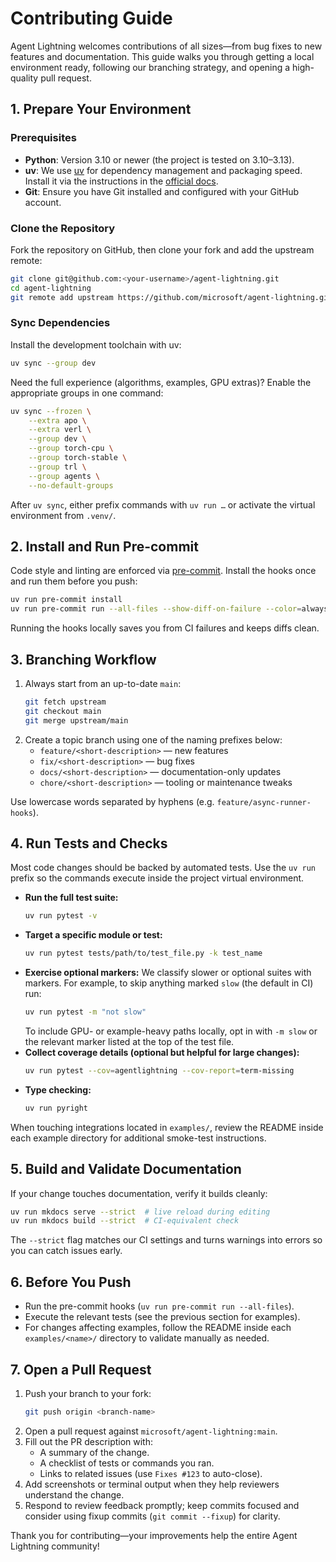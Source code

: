 # Contributing Guide

Agent Lightning welcomes contributions of all sizes—from bug fixes to new features and documentation.
This guide walks you through getting a local environment ready, following our branching strategy, and opening a high-quality pull request.

## 1. Prepare Your Environment

### Prerequisites

- **Python**: Version 3.10 or newer (the project is tested on 3.10–3.13).
- **uv**: We use [uv](https://docs.astral.sh/uv/) for dependency management and packaging speed. Install it via the instructions in the [official docs](https://docs.astral.sh/uv/getting-started/installation/).
- **Git**: Ensure you have Git installed and configured with your GitHub account.

### Clone the Repository

Fork the repository on GitHub, then clone your fork and add the upstream remote:

```bash
git clone git@github.com:<your-username>/agent-lightning.git
cd agent-lightning
git remote add upstream https://github.com/microsoft/agent-lightning.git
```

### Sync Dependencies

Install the development toolchain with uv:

```bash
uv sync --group dev
```

Need the full experience (algorithms, examples, GPU extras)? Enable the appropriate groups in one command:

```bash
uv sync --frozen \
    --extra apo \
    --extra verl \
    --group dev \
    --group torch-cpu \
    --group torch-stable \
    --group trl \
    --group agents \
    --no-default-groups
```

After `uv sync`, either prefix commands with `uv run …` or activate the virtual environment from `.venv/`.

## 2. Install and Run Pre-commit

Code style and linting are enforced via [pre-commit](https://pre-commit.com/). Install the hooks once and run them before you push:

```bash
uv run pre-commit install
uv run pre-commit run --all-files --show-diff-on-failure --color=always
```

Running the hooks locally saves you from CI failures and keeps diffs clean.

## 3. Branching Workflow

1. Always start from an up-to-date `main`:
   ```bash
   git fetch upstream
   git checkout main
   git merge upstream/main
   ```
2. Create a topic branch using one of the naming prefixes below:
   - `feature/<short-description>` — new features
   - `fix/<short-description>` — bug fixes
   - `docs/<short-description>` — documentation-only updates
   - `chore/<short-description>` — tooling or maintenance tweaks

Use lowercase words separated by hyphens (e.g. `feature/async-runner-hooks`).

## 4. Run Tests and Checks

Most code changes should be backed by automated tests. Use the `uv run` prefix so the commands execute inside the project virtual environment.

- **Run the full test suite:**
  ```bash
  uv run pytest -v
  ```
- **Target a specific module or test:**
  ```bash
  uv run pytest tests/path/to/test_file.py -k test_name
  ```
- **Exercise optional markers:** We classify slower or optional suites with markers. For example, to skip anything marked `slow`
  (the default in CI) run:
  ```bash
  uv run pytest -m "not slow"
  ```
  To include GPU- or example-heavy paths locally, opt in with `-m slow` or the relevant marker listed at the top of the test file.
- **Collect coverage details (optional but helpful for large changes):**
  ```bash
  uv run pytest --cov=agentlightning --cov-report=term-missing
  ```
- **Type checking:**
  ```bash
  uv run pyright
  ```

When touching integrations located in `examples/`, review the README inside each example directory for additional smoke-test instructions.

## 5. Build and Validate Documentation

If your change touches documentation, verify it builds cleanly:

```bash
uv run mkdocs serve --strict  # live reload during editing
uv run mkdocs build --strict  # CI-equivalent check
```

The `--strict` flag matches our CI settings and turns warnings into errors so you can catch issues early.

## 6. Before You Push

- Run the pre-commit hooks (`uv run pre-commit run --all-files`).
- Execute the relevant tests (see the previous section for examples).
- For changes affecting examples, follow the README inside each `examples/<name>/` directory to validate manually as needed.

## 7. Open a Pull Request

1. Push your branch to your fork:
   ```bash
   git push origin <branch-name>
   ```
2. Open a pull request against `microsoft/agent-lightning:main`.
3. Fill out the PR description with:
   - A summary of the change.
   - A checklist of tests or commands you ran.
   - Links to related issues (use `Fixes #123` to auto-close).
4. Add screenshots or terminal output when they help reviewers understand the change.
5. Respond to review feedback promptly; keep commits focused and consider using fixup commits (`git commit --fixup`) for clarity.

Thank you for contributing—your improvements help the entire Agent Lightning community!
